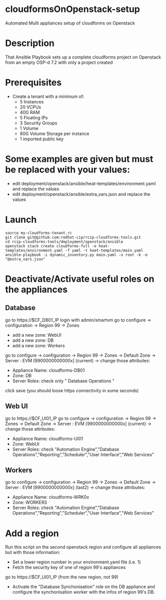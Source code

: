 # cloudformsOnOpenstack-setup
Automated Multi appliances setup of cloudforms on Openstack

# Description
That Ansible Playbook sets up a complete cloudforms project on Openstack from an empty OSP-d 7.2 with only a project created

# Prerequisites
- Create a tenant with a minimum of:
    - 5 Instances
    - 20 VCPUs
    - 40G RAM
    - 5 Floating IPs
    - 3 Security Groups
    - 1 Volume
    - 80G Volume Storage per instance
    - 1 imported public key

# Some examples are given but must be replaced with your values:
- edit deployment/openstack/ansible/heat-templates/environment.yaml and replace the values
- edit deployment/openstack/ansible/extra_vars.json and replace the values

# Launch
```
source my-cloudforms-tenant.rc
git clone git@github.com:redhat-cip/rcip-cloudforms-tools.git
cd rcip-cloudforms-tools/deployment/openstack/ansible
openstack stack create cloudforms-full -e heat-templates/environment.yaml -f yaml -t heat-templates/main.yaml
ansible-playbook -i dynamic_inventory.py main.yaml -u root -k -e "@extra_vars.json"
```

# Deactivate/Activate useful roles on the appliances
## Database
go to https://$CF_DB01_IP
login with admin/smartvm
go to configure -> configuration -> Region 99 -> Zones

- add a new zone: WebUI
- add a new zone: DB
- add a new zone: Workers


go to configure -> configuration -> Region 99 -> Zones -> Default Zone -> Server : EVM [9900000000000x] (current) -> change those attributes:
- Appliance Name: cloudforms-DB01
- Zone: DB
- Server Roles: check only " Database Operations "

click save (you should loose https connectivity in some seconds)

## Web UI
go to https://$CF_UI01_IP
go to configure -> configuration -> Region 99 -> Zones -> Default Zone -> Server : EVM [9900000000000x] (current) -> change those attributes:
- Appliance Name: cloudforms-UI01
- Zone: WebUI
- Server Roles: check "Automation Engine","Database Operations","Reporting","Scheduler","User Interface","Web Services"

## Workers
go to configure -> configuration -> Region 99 -> Zones -> Default Zone -> Server : EVM [9900000000000x] (last2) -> change those attributes:
- Appliance Name: cloudforms-WRK0x
- Zone: WORKERS
- Server Roles: check "Automation Engine","Database Operations","Reporting","Scheduler","User Interface","Web Services"

# Add a region

Run this script on the second openstack region and configure all appliances but with those information:
- Set a lower region number in your environment.yaml file (i.e. 1)
- Fetch the security key of one of region 99's appliances

go to https://$CF_UI01_IP (from the new region, not 99)
- Activate the "Database Synchonisation" role on the DB appliance and configure the synchonisation worker with the infos of region 99's DB.
